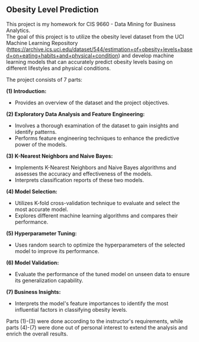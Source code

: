 ## Obesity Level Prediction
This project is my homework for CIS 9660 - Data Mining for Business Analytics.  
The goal of this project is to utilize the obesity level dataset from the UCI Machine Learning Repository (https://archive.ics.uci.edu/dataset/544/estimation+of+obesity+levels+based+on+eating+habits+and+physical+condition) and develop machine learning models that can accurately predict obesity levels basing on different lifestyles and physical conditions.  

The project consists of 7 parts:  

**(1) Introduction:**
* Provides an overview of the dataset and the project objectives.  
  
**(2) Exploratory Data Analysis and Feature Engineering:**
* Involves a thorough examination of the dataset to gain insights and identify patterns.
* Performs feature engineering techniques to enhance the predictive power of the models.  
  
**(3) K-Nearest Neighbors and Naive Bayes:**
* Implements K-Nearest Neighbors and Naive Bayes algorithms and assesses the accuracy and effectiveness of the models.
* Interprets classification reports of these two models.  
  
**(4) Model Selection:**
* Utilizes K-fold cross-validation technique to evaluate and select the most accurate model.
* Explores different machine learning algorithms and compares their performance.  

**(5) Hyperparameter Tuning:**
* Uses random search to optimize the hyperparameters of the selected model to improve its performance.

**(6) Model Validation:**
* Evaluate the performance of the tuned model on unseen data to ensure its generalization capability.
  
**(7) Business Insights:**
* Interprets the model's feature importances to identify the most influential factors in classifying obesity levels.


Parts (1)-(3) were done according to the instructor's requirements, while parts (4)-(7) were done out of personal interest to extend the analysis and enrich the overall results.
